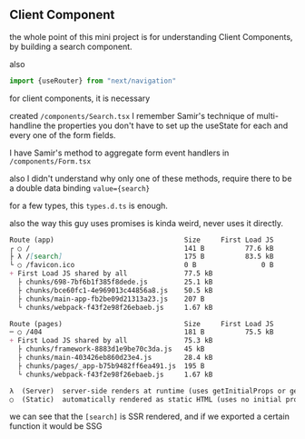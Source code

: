 ## Client Component

the whole point of this mini project is for understanding Client Components, by building a search component.

also
```js
import {useRouter} from "next/navigation"
```

for client components, it is necessary

created `/components/Search.tsx`
I remember Samir's technique of multi-handline the properties you don't have to set up the useState for each and every one of the form fields.

I have Samir's method to aggregate form event handlers in `/components/Form.tsx`

also I didn't understand why only one of these methods, require there to be a double data binding 
`value={search}`

for a few types, this `types.d.ts` is enough.

also the way this guy uses promises is kinda weird, never uses it directly.


```md
Route (app)                                Size     First Load JS
┌ ○ /                                      141 B          77.6 kB
├ λ /[search]                              175 B          83.5 kB
└ ○ /favicon.ico                           0 B                0 B
+ First Load JS shared by all              77.5 kB
  ├ chunks/698-7bf6b1f385f8dede.js         25.1 kB
  ├ chunks/bce60fc1-4e969013c44856a8.js    50.5 kB
  ├ chunks/main-app-fb2be09d21313a23.js    207 B
  └ chunks/webpack-f43f2e98f26ebaeb.js     1.67 kB

Route (pages)                              Size     First Load JS
─ ○ /404                                   181 B          75.5 kB
+ First Load JS shared by all              75.3 kB
  ├ chunks/framework-8883d1e9be70c3da.js   45 kB
  ├ chunks/main-403426eb860d23e4.js        28.4 kB
  ├ chunks/pages/_app-b75b9482ff6ea491.js  195 B
  └ chunks/webpack-f43f2e98f26ebaeb.js     1.67 kB

λ  (Server)  server-side renders at runtime (uses getInitialProps or getServerSideProps)
○  (Static)  automatically rendered as static HTML (uses no initial props)
```

we can see that the `[search]` is SSR rendered, and if we exported a certain function it would be SSG